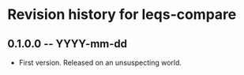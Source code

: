 # Revision history for leqs-compare

## 0.1.0.0 -- YYYY-mm-dd

* First version. Released on an unsuspecting world.
